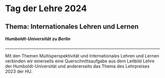 # Tag der Lehre 2024 
## Thema: Internationales Lehren und Lernen  
##### Humboldt-Universität zu Berlin
---
Mit den Themen Multisperspektivität und Internationales Lehren und Lernen verbinden wir einerseits eine Querschnittsaufgabe aus dem Leitbild Lehre der Humboldt-Universität und andererseits das Thema des Lehrpreises 2023 der HU.
